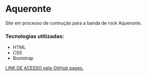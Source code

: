 # Aqueronte

Site em processo de contrução para a banda de rock  Aqueronte.

### Tecnologias utilizadas:

 - HTML
 - CSS
 - Bootstrap
 
 
[LINK DE ACESSO pelo GitHub pages.](https://vitorcostamenezes.github.io/aqueronte/)
